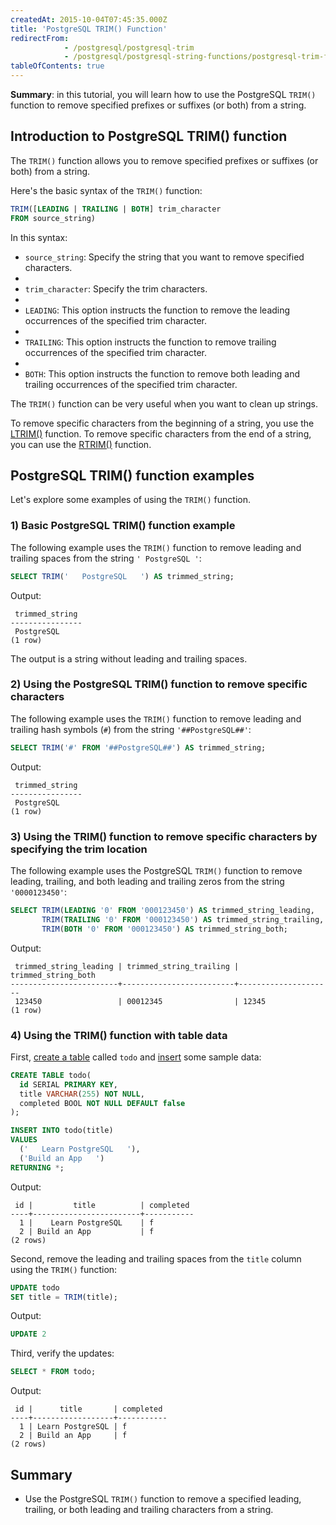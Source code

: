 ```yaml
---
createdAt: 2015-10-04T07:45:35.000Z
title: 'PostgreSQL TRIM() Function'
redirectFrom:
            - /postgresql/postgresql-trim 
            - /postgresql/postgresql-string-functions/postgresql-trim-function
tableOfContents: true
---
```



**Summary**: in this tutorial, you will learn how to use the PostgreSQL `TRIM()` function to remove specified prefixes or suffixes (or both) from a string.

## Introduction to PostgreSQL TRIM() function

The `TRIM()` function allows you to remove specified prefixes or suffixes (or both) from a string.

Here's the basic syntax of the `TRIM()` function:

```sql
TRIM([LEADING | TRAILING | BOTH] trim_character
FROM source_string)
```

In this syntax:

- `source_string`: Specify the string that you want to remove specified characters.
-
- `trim_character`: Specify the trim characters.
-
- `LEADING`: This option instructs the function to remove the leading occurrences of the specified trim character.
-
- `TRAILING`: This option instructs the function to remove trailing occurrences of the specified trim character.
-
- `BOTH`: This option instructs the function to remove both leading and trailing occurrences of the specified trim character.

The `TRIM()` function can be very useful when you want to clean up strings.

To remove specific characters from the beginning of a string, you use the [LTRIM()](/postgresql/postgresql-string-functions/postgresql-ltrim) function. To remove specific characters from the end of a string, you can use the [RTRIM()](/postgresql/postgresql-string-functions/postgresql-rtrim) function.

## PostgreSQL TRIM() function examples

Let's explore some examples of using the `TRIM()` function.

### 1) Basic PostgreSQL TRIM() function example

The following example uses the `TRIM()` function to remove leading and trailing spaces from the string `' PostgreSQL '`:

```sql
SELECT TRIM('   PostgreSQL   ') AS trimmed_string;
```

Output:

```
 trimmed_string
----------------
 PostgreSQL
(1 row)
```

The output is a string without leading and trailing spaces.

### 2) Using the PostgreSQL TRIM() function to remove specific characters

The following example uses the `TRIM()` function to remove leading and trailing hash symbols (`#`) from the string `'##PostgreSQL##'`:

```sql
SELECT TRIM('#' FROM '##PostgreSQL##') AS trimmed_string;
```

Output:

```
 trimmed_string
----------------
 PostgreSQL
(1 row)
```

### 3) Using the TRIM() function to remove specific characters by specifying the trim location

The following example uses the PostgreSQL `TRIM()` function to remove leading, trailing, and both leading and trailing zeros from the string `'0000123450'`:

```sql
SELECT TRIM(LEADING '0' FROM '000123450') AS trimmed_string_leading,
       TRIM(TRAILING '0' FROM '000123450') AS trimmed_string_trailing,
       TRIM(BOTH '0' FROM '000123450') AS trimmed_string_both;
```

Output:

```
 trimmed_string_leading | trimmed_string_trailing | trimmed_string_both
------------------------+-------------------------+---------------------
 123450                 | 00012345                | 12345
(1 row)
```

### 4) Using the TRIM() function with table data

First, [create a table](/postgresql/postgresql-create-table) called `todo` and [insert](/postgresql/postgresql-tutorial/postgresql-insert) some sample data:

```sql
CREATE TABLE todo(
  id SERIAL PRIMARY KEY,
  title VARCHAR(255) NOT NULL,
  completed BOOL NOT NULL DEFAULT false
);

INSERT INTO todo(title)
VALUES
  ('   Learn PostgreSQL   '),
  ('Build an App   ')
RETURNING *;
```

Output:

```
 id |         title          | completed
----+------------------------+-----------
  1 |    Learn PostgreSQL    | f
  2 | Build an App           | f
(2 rows)
```

Second, remove the leading and trailing spaces from the `title` column using the `TRIM()` function:

```sql
UPDATE todo
SET title = TRIM(title);
```

Output:

```sql
UPDATE 2
```

Third, verify the updates:

```sql
SELECT * FROM todo;
```

Output:

```
 id |      title       | completed
----+------------------+-----------
  1 | Learn PostgreSQL | f
  2 | Build an App     | f
(2 rows)
```

## Summary

- Use the PostgreSQL `TRIM()` function to remove a specified leading, trailing, or both leading and trailing characters from a string.
